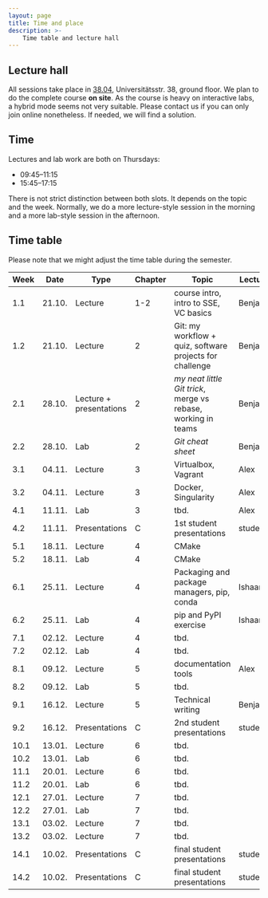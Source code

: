 ```yaml
---
layout: page
title: Time and place
description: >-
    Time table and lecture hall
---
```

## Lecture hall

All sessions take place in [38.04](https://campus.uni-stuttgart.de/cusonline/pl/ui/$ctx;lang=DE/ris.ris?pOrgNr=599&pQuellGeogrBTypNr=5&pZielGeogrBTypNr=5&pZielGeogrBerNr=6050009&pRaumNr=7051&pActionFlag=A&pShowEinzelraum=J), Universitätsstr. 38, ground floor.
We plan to do the complete course **on site**. As the course is heavy on interactive labs, a hybrid mode seems not very suitable. Please contact us if you can only join online nonetheless. If needed, we will find a solution.

## Time

Lectures and lab work are both on Thursdays:

* 09:45–11:15
* 15:45–17:15

There is not strict distinction between both slots. It depends on the topic and the week. Normally, we do a more lecture-style session in the morning and a more lab-style session in the afternoon.

## Time table

Please note that we might adjust the time table during the semester.

| Week | Date | Type | Chapter | Topic | Lecturer |
| ---- | ---- | ---- | ------- |------ | -------- |
|    1.1 | 21.10. |Lecture | 1-2 | course intro, intro to SSE, VC basics | Benjamin |
|    1.2 | 21.10. |Lecture | 2 | Git: my workflow + quiz, software projects for challenge  | Benjamin |
|    2.1 | 28.10. |Lecture + presentations| 2 | *my neat little Git trick*, merge vs rebase, working in teams| Benjamin |
|    2.2 | 28.10. |Lab | 2 | *Git cheat sheet*  | Benjamin |
|    3.1 | 04.11. |Lecture | 3 | Virtualbox, Vagrant | Alex |
|    3.2 | 04.11. |Lecture | 3 | Docker, Singularity | Alex |
|    4.1 | 11.11. |Lab | 3 | tbd.  | Alex |
|    4.2 | 11.11. |Presentations | C | 1st student presentations | students|
|    5.1 | 18.11. |Lecture | 4 | CMake | |
|    5.2 | 18.11. |Lab | 4 | CMake | |
|    6.1 | 25.11. |Lecture | 4 | Packaging and package managers, pip, conda | Ishaan |
|    6.2 | 25.11. |Lab | 4 | pip and PyPI exercise | Ishaan |
|    7.1 | 02.12. |Lecture | 4 | tbd. |  |
|    7.2 | 02.12. |Lab | 4 | tbd. | |
|    8.1 | 09.12. |Lecture | 5 | documentation tools | Alex |
|    8.2 | 09.12. |Lab | 5 | tbd. |  |
|    9.1 | 16.12. |Lecture | 5 | Technical writing | Benjamin |
|    9.2 | 16.12. |Presentations | C | 2nd student presentations | students |
|   10.1 | 13.01. |Lecture | 6 | tbd. | |
|   10.2 | 13.01. |Lab | 6 | tbd. | |
|   11.1 | 20.01. |Lecture | 6 | tbd. | |
|   11.2 | 20.01. |Lab | 6 | tbd. | |
|   12.1 | 27.01. |Lecture | 7 | tbd. | |
|   12.2 | 27.01. |Lab | 7 | tbd. | |
|   13.1 | 03.02. |Lecture | 7 | tbd. | |
|   13.2 | 03.02. |Lecture | 7 | tbd. | |
|   14.1 | 10.02. |Presentations | C | final student presentations | students|
|   14.2 | 10.02. |Presentations | C | final student presentations | students| 


